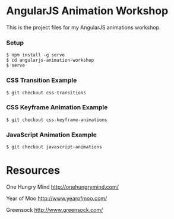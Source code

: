 AngularJS Animation Workshop
========================

This is the project files for my AngularJS animations workshop.

### Setup ###
```
$ npm install -g serve
$ cd angularjs-animation-workshop
$ serve
```

### CSS Transition Example ###
```
$ git checkout css-transitions
```

### CSS Keyframe Animation Example ###
```
$ git checkout css-keyframe-animations
```

### JavaScript Animation Example ###
```
$ git checkout javascript-animations
```

Resources
========================

One Hungry Mind
http://onehungrymind.com/

Year of Moo
http://www.yearofmoo.com/

Greensock
http://www.greensock.com/
